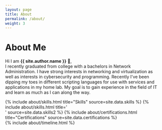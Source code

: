 ```yaml
---
layout: page
title: About
permalink: /about/
weight: 3
---
```


# **About Me**

Hi I am **{{ site.author.name }}** :wave:,<br>
I recently graduated from college with a bachelors in Network Administration. I have strong interests in networking and virtualization as well as interests in cybersecurity and programming. Recently I've been dipping my toes in different scripting languages for use with services and applications in my home lab. My goal is to gain experience in the field of IT and learn as much as I can along the way.

<div class="row">
{% include about/skills.html title="Skills" source=site.data.skills %}
{% include about/skills.html title='<br>' source=site.data.skills2 %}
{% include about/certifications.html title="Certifications" source=site.data.certifications %}
</div>

<div class="row">
{% include about/timeline.html %}
</div>
